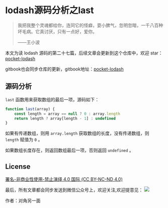 # lodash源码分析之last

> 我把我整个灵魂都给你，连同它的怪癖，耍小脾气，忽明忽暗，一千八百种坏毛病。它真讨厌，只有一点好，爱你。
>
> ——王小波

本文为读 lodash 源码的第二十七篇，后续文章会更新到这个仓库中，欢迎 star：[pocket-lodash](https://github.com/yeyuqiudeng/pocket-lodash)

gitbook也会同步仓库的更新，gitbook地址：[pocket-lodash](https://www.gitbook.com/book/yeyuqiudeng/pocket-lodash/details)

## 源码分析

`last` 函数用来获取数组的最后一项，源码如下：

```javascript
function last(array) {
    const length = array == null ? 0 : array.length
    return length ? array[length - 1] : undefined
}
```

如果有传递数组，则用 `array.length` 获取数组的长度，没有传递数组，则 `length` 赋值为 `0` 。

如果数组长度存在，则返回数组最后一项，否则返回 `undefined` 。

## License

[署名-非商业性使用-禁止演绎 4.0 国际 (CC BY-NC-ND 4.0)](http://creativecommons.org/licenses/by-nc-nd/4.0/)

最后，所有文章都会同步发送到微信公众号上，欢迎关注,欢迎提意见：  ![](https://raw.githubusercontent.com/yeyuqiudeng/resource/master/images/qrcode_front-end-article.jpg) 

作者：对角另一面 

